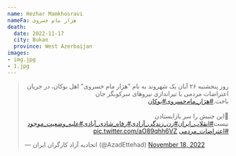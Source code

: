 ```yaml
---
name: Hezhar Mamkhosravi
nameFa: هژار مام خسروی
death:
  date: 2022-11-17
  city: Bukan
  province: West Azerbaijan
images:
- img.jpg
- 1.jpg
---
```


<blockquote class="twitter-tweet"><p lang="fa" dir="rtl">روز پنجشنبە ۲۶ آبان یک شهروند به نام &quot;هژار مام خسروی&quot; اهل بوکان، در جریان اعتراضات مردمی با تیراندازی نیروهای سرکوبگر جان باخت.<a href="https://twitter.com/hashtag/%D9%87%DA%98%D8%A7%D8%B1_%D9%85%D8%A7%D9%85%E2%80%8C%D8%AE%D8%B3%D8%B1%D9%88%DB%8C?src=hash&amp;ref_src=twsrc%5Etfw">#هژار_مام‌خسروی</a><a href="https://twitter.com/hashtag/%D8%A8%D9%88%DA%A9%D8%A7%D9%86?src=hash&amp;ref_src=twsrc%5Etfw">#بوکان</a><br><br>🔻این جنبش را سر بازایستادن نیست<a href="https://twitter.com/hashtag/%D8%A7%D9%86%D9%82%D9%84%D8%A7%D8%A8_%D8%A7%DB%8C%D8%B1%D8%A7%D9%86?src=hash&amp;ref_src=twsrc%5Etfw">#انقلاب_ایران</a><a href="https://twitter.com/hashtag/%D8%B2%D9%86_%D8%B2%D9%86%D8%AF%DA%AF%DB%8C_%D8%A2%D8%B2%D8%A7%D8%AF%DB%8C?src=hash&amp;ref_src=twsrc%5Etfw">#زن_زندگی_آزادی</a><a href="https://twitter.com/hashtag/%D8%B1%D9%81%D8%A7%D9%87_%D8%B4%D8%A7%D8%AF%DB%8C_%D8%A2%D8%A8%D8%A7%D8%AF%DB%8C?src=hash&amp;ref_src=twsrc%5Etfw">#رفاه_شادی_آبادی</a><a href="https://twitter.com/hashtag/%D8%B9%D9%84%DB%8C%D9%87_%D9%88%D8%B6%D8%B9%DB%8C%D8%AA_%D9%85%D9%88%D8%AC%D9%88%D8%AF?src=hash&amp;ref_src=twsrc%5Etfw">#علیه_وضعیت_موجود</a><a href="https://twitter.com/hashtag/%D8%A7%D8%B9%D8%AA%D8%B1%D8%A7%D8%B6%D8%A7%D8%AA_%D9%85%D8%B1%D8%AF%D9%85%DB%8C?src=hash&amp;ref_src=twsrc%5Etfw">#اعتراضات_مردمی</a> <a href="https://t.co/aO89qhh6VZ">pic.twitter.com/aO89qhh6VZ</a></p>&mdash; اتحادیه آزاد کارگران ایران (@AzadEttehad) <a href="https://twitter.com/AzadEttehad/status/1593481620555710465?ref_src=twsrc%5Etfw">November 18, 2022</a></blockquote> <script async src="https://platform.twitter.com/widgets.js" charset="utf-8"></script>